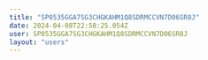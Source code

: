 ```yaml
---
title: "SP0535GGA7SG3CHGKAHM1Q8SDRMCCVN7D06SR8J"
date: 2024-04-08T22:58:25.054Z
user: SP0535GGA7SG3CHGKAHM1Q8SDRMCCVN7D06SR8J
layout: "users"
---
```

    